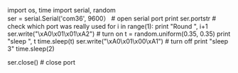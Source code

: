 import os, time
import serial, random    
ser = serial.Serial('com36', 9600）    # open serial port
print ser.portstr    # check which port was really used
for i in range(1):
    print "Round ", i+1
    ser.write("\xA0\x01\x01\xA2")    # turn on
    t = random.uniform(0.35, 0.35)
    print "sleep ", t
    time.sleep(t)
    ser.write("\xA0\x01\x00\xA1")    # turn off
    print "sleep 3"
    time.sleep(2)
    
ser.close()    # close port
